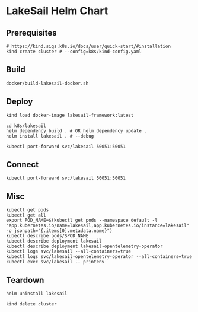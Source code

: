 # LakeSail Helm Chart

## Prerequisites

```shell
# https://kind.sigs.k8s.io/docs/user/quick-start/#installation
kind create cluster # --config=k8s/kind-config.yaml
```

## Build

```shell
docker/build-lakesail-docker.sh
```

## Deploy

```shell
kind load docker-image lakesail-framework:latest

cd k8s/lakesail
helm dependency build . # OR helm dependency update .
helm install lakesail . # --debug

kubectl port-forward svc/lakesail 50051:50051
```

## Connect

```shell
kubectl port-forward svc/lakesail 50051:50051
```

## Misc

```shell
kubectl get pods
kubectl get all
export POD_NAME=$(kubectl get pods --namespace default -l "app.kubernetes.io/name=lakesail,app.kubernetes.io/instance=lakesail" -o jsonpath="{.items[0].metadata.name}")
kubectl describe pods/$POD_NAME
kubectl describe deployment lakesail
kubectl describe deployment lakesail-opentelemetry-operator
kubectl logs svc/lakesail --all-containers=true
kubectl logs svc/lakesail-opentelemetry-operator --all-containers=true
kubectl exec svc/lakesail -- printenv
```

## Teardown

```shell
helm uninstall lakesail
```

```shell
kind delete cluster
```